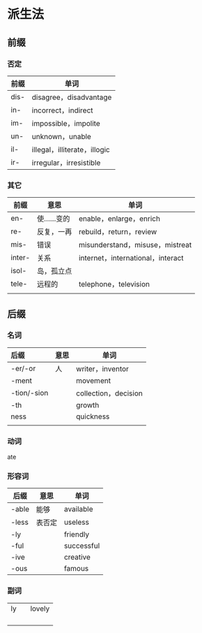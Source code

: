 # 派生法

## 前缀

### 否定

| 前缀 | 单词                         |
| ---- | ---------------------------- |
| dis- | disagree，disadvantage       |
| in-  | incorrect，indirect          |
| im-  | impossible，impolite         |
| un-  | unknown，unable              |
| il-  | illegal，illiterate，illogic |
| ir-  | irregular，irresistible      |

### 其它

| 前缀 | 意思 | 单词 |
| ---- | ---- | ---- |
| en- | 使……变的 | enable，enlarge，enrich |
| re- | 反复，一再 | rebuild，return，review |
| mis- | 错误 | misunderstand，misuse，mistreat |
| inter- | 关系 | internet，international，interact |
| isol- | 岛，孤立点 ||
| tele- | 远程的 |telephone，television|
|      |            ||



## 后缀

### 名词

| 后缀        | 意思 | 单词                 |
| :---------- | ---- | -------------------- |
| -er/-or     | 人   | writer，inventor     |
| -ment       |      | movement             |
| -tion/-sion |      | collection，decision |
| -th         |      | growth               |
| ness        |      | quickness            |
|             |      |                      |



### 动词

ate

### 形容词

| 后缀  | 意思   | 单词       |
| ----- | ------ | ---------- |
| -able | 能够   | available  |
| -less | 表否定 | useless    |
| -ly   |        | friendly   |
| -ful  |        | successful |
| -ive  |        | creative   |
| -ous  |        | famous     |



### 副词

|      |      |        |
| ---- | ---- | ------ |
| ly   |      | lovely |
|      |      |        |
|      |      |        |
|      |      |        |
|      |      |        |

